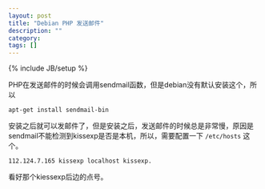 ```yaml
---
layout: post
title: "Debian PHP 发送邮件"
description: ""
category: 
tags: []
---
```

{% include JB/setup %}

PHP在发送邮件的时候会调用sendmail函数，但是debian没有默认安装这个，所以

	apt-get install sendmail-bin
	
安装之后就可以发邮件了，但是安装之后，发送邮件的时候总是非常慢，原因是sendmail不能检测到kissexp是否是本机，所以，需要配置一下 `/etc/hosts` 这个。

	112.124.7.165 kissexp localhost kissexp.
	
看好那个kiessexp后边的点号。